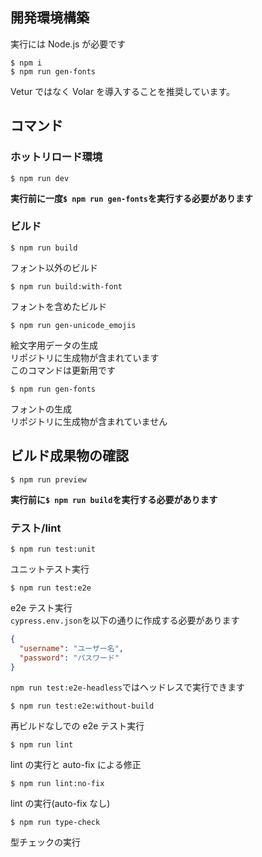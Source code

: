 ## 開発環境構築

実行には Node.js が必要です

```shell
$ npm i
$ npm run gen-fonts
```

Vetur ではなく Volar を導入することを推奨しています。

## コマンド

### ホットリロード環境

```shell
$ npm run dev
```

**実行前に一度`$ npm run gen-fonts`を実行する必要があります**

### ビルド

```shell
$ npm run build
```

フォント以外のビルド

```shell
$ npm run build:with-font
```

フォントを含めたビルド

```shell
$ npm run gen-unicode_emojis
```

絵文字用データの生成  
リポジトリに生成物が含まれています  
このコマンドは更新用です

```shell
$ npm run gen-fonts
```

フォントの生成  
リポジトリに生成物が含まれていません

## ビルド成果物の確認

```shell
$ npm run preview
```

**実行前に`$ npm run build`を実行する必要があります**

### テスト/lint

```shell
$ npm run test:unit
```

ユニットテスト実行

```shell
$ npm run test:e2e
```

e2e テスト実行  
`cypress.env.json`を以下の通りに作成する必要があります

```json
{
  "username": "ユーザー名",
  "password": "パスワード"
}
```

`npm run test:e2e-headless`ではヘッドレスで実行できます

```shell
$ npm run test:e2e:without-build
```

再ビルドなしでの e2e テスト実行

```shell
$ npm run lint
```

lint の実行と auto-fix による修正

```shell
$ npm run lint:no-fix
```

lint の実行(auto-fix なし)

```shell
$ npm run type-check
```

型チェックの実行
